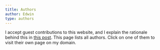 ```yaml
---
title: Authors
author: Edwin
type: authors
---
```


I accept guest contributions to this website, and I explain the rationale behind this in [this post]({{<baseurl>}}/posts/27-website_purpose/).
This page lists all authors.
Click on one of them to visit their own page on my domain.
